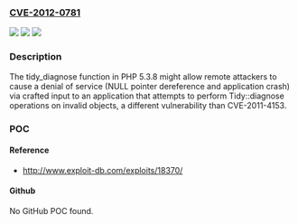 ### [CVE-2012-0781](https://cve.mitre.org/cgi-bin/cvename.cgi?name=CVE-2012-0781)
![](https://img.shields.io/static/v1?label=Product&message=n%2Fa&color=blue)
![](https://img.shields.io/static/v1?label=Version&message=n%2Fa&color=blue)
![](https://img.shields.io/static/v1?label=Vulnerability&message=n%2Fa&color=brighgreen)

### Description

The tidy_diagnose function in PHP 5.3.8 might allow remote attackers to cause a denial of service (NULL pointer dereference and application crash) via crafted input to an application that attempts to perform Tidy::diagnose operations on invalid objects, a different vulnerability than CVE-2011-4153.

### POC

#### Reference
- http://www.exploit-db.com/exploits/18370/

#### Github
No GitHub POC found.


